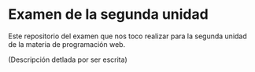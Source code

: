 # Examen de la segunda unidad
Este repositorio del examen que nos toco realizar para la segunda unidad de la materia de programación web.

(Descripción detlada por ser escrita)
